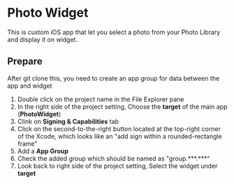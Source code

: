 #  Photo Widget

This is custom iOS app that let you select a photo from your Photo Library and display it on widget.

## Prepare

After git clone this, you need to create an app group for data between the app and widget
1. Double click on the project name in the File Explorer pane
2. In the right side of the project setting, Choose the **target** of the main app (**PhotoWidget**)
3. Clink on **Signing & Capabilities** tab
4. Click on the second-to-the-right button located at the top-right corner of the Xcode, which looks like an "add sign within a rounded-rectangle frame"
5. Add a **App Group**
6. Check the added group which should be named as "group.\*\*\*.\*\*\*"
7. Look back to right side of the project setting, Select the widget under **target**
